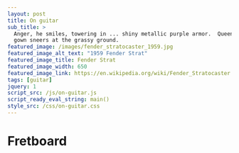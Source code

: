 ```yaml
---
layout: post
title: On guitar
sub_title: >
  Anger, he smiles, towering in ... shiny metallic purple armor.  Queen Jealousy, envy waits behind him; her fiery green
  gown sneers at the grassy ground.
featured_image: /images/fender_stratocaster_1959.jpg
featured_image_alt_text: "1959 Fender Strat"
featured_image_title: Fender Strat
featured_image_width: 650
featured_image_link: https://en.wikipedia.org/wiki/Fender_Stratocaster
tags: [guitar]
jquery: 1
script_src: /js/on-guitar.js
script_ready_eval_string: main()
style_src: /css/on-guitar.css
---
```


# Fretboard

<div class="fretboard-container" id="fb1" width="800" height="200"></div>
